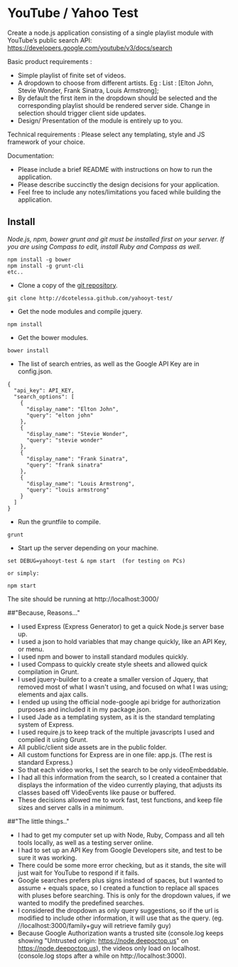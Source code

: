 # YouTube / Yahoo Test

Create a node.js application consisting of a single playlist module with YouTube’s public search API: https://developers.google.com/youtube/v3/docs/search

Basic product requirements :

* Simple playlist of finite set of videos.
* A dropdown to choose from different artists. Eg : List : [Elton John, Stevie Wonder, Frank Sinatra, Louis Armstrong];
* By default the first item in the dropdown should be selected and the corresponding playlist should be rendered server side. Change in selection should trigger client side updates.
* Design/ Presentation of the module is entirely up to you.


Technical requirements :
Please select any templating, style and JS framework of your choice.

Documentation:

* Please include a brief README with instructions on how to run the application.
*  Please describe succinctly the design decisions for your application.
* Feel free to include any notes/limitations you faced while building the application.

## Install
*Node.js, npm, bower grunt and git must be installed first on your server. If you are using Compass to edit, install Ruby and Compass as well.*

```
npm install -g bower
npm install -g grunt-cli
etc..
```
* Clone a copy of the [git repository](http://paularmstrong.github.com/yahooyt-test/).
```
git clone http://dcotelessa.github.com/yahooyt-test/
```
* Get the node modules and compile jquery.
```
npm install
```
* Get the bower modules.
```
bower install
```
* The list of search entries, as well as the Google API Key  are in config.json.
```
{
  "api_key": API_KEY,
  "search_options": [
    {
      "display_name": "Elton John",
      "query": "elton john"
    },
    {
      "display_name": "Stevie Wonder",
      "query": "stevie wonder"
    },
    {
      "display_name": "Frank Sinatra",
      "query": "frank sinatra"
    },
    {
      "display_name": "Louis Armstrong",
      "query": "louis armstrong"
    }
  ]
}
```
* Run the gruntfile to compile.
```
grunt
```
* Start up the server depending on your machine.
```
set DEBUG=yahooyt-test & npm start  (for testing on PCs)

or simply:

npm start
```
The site should be running at http://localhost:3000/

##"Because, Reasons..."

* I used Express (Express Generator) to get a quick Node.js server base up.
* I used a json to hold variables that may change quickly, like an API Key, or menu.
* I used npm and bower to install standard modules quickly.
* I used Compass to quickly create style sheets and allowed quick compilation in Grunt.
* I used jquery-builder to a create a smaller version of Jquery, that removed most of what I wasn't using, and focused on what I was using; elements and ajax calls.
* I ended up using the official node-google api bridge for authorization purposes and included it in my package.json.
* I used Jade as a templating system, as it is the standard templating system of Express.
* I used require.js to keep track of the multiple javascripts I used and compiled it using Grunt.
* All public/client side assets are in the public folder.
* All custom functions for Express are in one file: app.js. (The rest is standard Express.)
* So that each video works, I set the search to be only videoEmbeddable.
* I had all this information from the search, so I created a container that displays the information of the video currently playing, that adjusts its classes based off VideoEvents like pause or buffered.
* These decisions allowed me to work fast, test functions, and keep file sizes and server calls in a minimum.

##"The little things.."
* I had to get my computer set up with Node, Ruby, Compass and all teh tools locally, as well as a testing server online.
* I had to set up an API Key from Google Developers site, and test to be sure it was working.
* There could be some more error checking, but as it stands, the site will just wait for YouTube to respond if it fails.
* Google searches prefers plus signs instead of spaces, but I wanted to assume + equals space, so I created a function to replace all spaces with pluses before searching. This is only for the dropdown values, if we wanted to modify the predefined searches.
* I considered the dropdown as only query suggestions, so if the url is modified to include other information, it will use that as the query. (eg. //localhost:3000/family+guy will retrieve family guy)
* Because Google Authorization wants a trusted site (console.log keeps showing "Untrusted origin: https://node.deepoctop.us" on https://node.deepoctop.us), the videos only load on localhost. (console.log stops after a while on http://localhost:3000).
